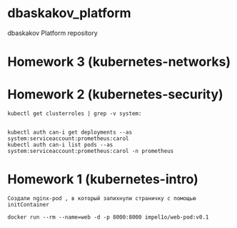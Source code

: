 # dbaskakov_platform
dbaskakov Platform repository

# Homework 3 (kubernetes-networks)


# Homework 2 (kubernetes-security)
```
kubectl get clusterroles | grep -v system:


kubectl auth can-i get deployments --as system:serviceaccount:prometheus:carol
kubectl auth can-i list pods --as system:serviceaccount:prometheus:carol -n prometheus
```

# Homework 1 (kubernetes-intro)

```
Создали nginx-pod , в который запихнули страничку с помощью initContainer

docker run --rm --name=web -d -p 8000:8000 impel1o/web-pod:v0.1
```